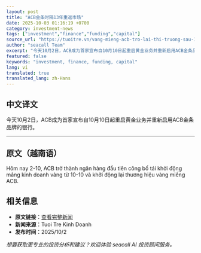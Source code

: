 ```yaml
---
layout: post
title: "ACB金条时隔13年重返市场"
date: 2025-10-03 01:16:19 +0700
category: investment-news
tags: ["investment","finance","funding","capital"]
source_url: "https://tuoitre.vn/vang-mieng-acb-tro-lai-thi-truong-sau-13-nam-20251002225417876.htm"
author: "seacall Team"
excerpt: "今天10月2日，ACB成为首家宣布自10月10日起重启黄金业务并重新启用ACB金条品牌的银行。..."
featured: false
keywords: "investment, finance, funding, capital"
lang: vi
translated: true
translated_lang: zh-Hans
---
```


## 中文译文

今天10月2日，ACB成为首家宣布自10月10日起重启黄金业务并重新启用ACB金条品牌的银行。

---

## 原文（越南语）

Hôm nay 2-10, ACB trở thành ngân hàng đầu tiên công bố tái khởi động mảng kinh doanh vàng từ 10-10 và khởi động lại thương hiệu vàng miếng ACB.

## 相关信息

- **原文链接**：[查看完整新闻](https://tuoitre.vn/vang-mieng-acb-tro-lai-thi-truong-sau-13-nam-20251002225417876.htm)
- **新闻来源**：Tuoi Tre Kinh Doanh
- **发布时间**：2025/10/2

*想要获取更专业的投资分析和建议？欢迎体验 seacall AI 投资顾问服务。*